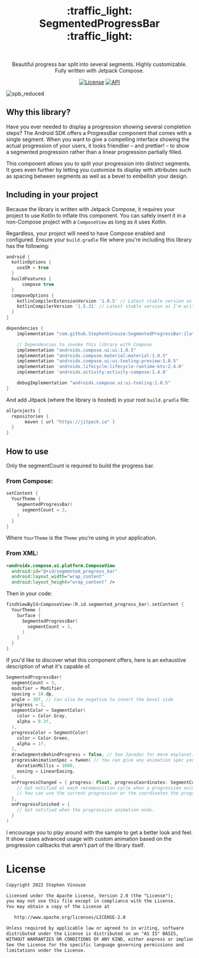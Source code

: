 <h1 align="center">:traffic_light: SegmentedProgressBar :traffic_light:</h1>
<br/>
<p align="center">
Beautiful progress bar split into several segments. Highly customizable. Fully written with Jetpack Compose.
</p>

<p align="center">
  <a href="https://opensource.org/licenses/Apache-2.0"><img alt="License" src="https://img.shields.io/badge/License-Apache%202.0-blue.svg"/></a>
  <a href="https://android-arsenal.com/api?level=21"><img alt="API" src="https://img.shields.io/badge/API-21%2B-brightgreen.svg?style=flat"/></a>
</p>

![spb_reduced](https://user-images.githubusercontent.com/14751184/149196357-727b8fc4-b8ff-4735-8c0e-da3a60f973b5.gif)

## Why this library?
Have you ever needed to display a progression showing several completion steps? The Android SDK offers a ProgressBar component that comes with a single segment. When you want to give a compelling interface showing the actual progression of your users, it looks friendlier – and prettier! – to show a segmented progression rather than a linear progression partially filled.

This component allows you to split your progression into distinct segments. It goes even further by letting you customize its display with attributes such as spacing between segments as well as a bevel to embellish your design.

## Including in your project
Because the library is written with Jetpack Compose, it requires your project to use Kotlin to inflate this component. You can safely insert it in a non-Compose project with a `ComposeView` as long as it uses Kotlin.

Regardless, your project will need to have Compose enabled and configured. Ensure your `build.gradle` file where you're including this library has the following:

```groovy
android {
  kotlinOptions {
    useIR = true
  }
  buildFeatures {
      compose true
  }
  composeOptions {
    kotlinCompilerExtensionVersion '1.0.5' // Latest stable version as I'm writing
    kotlinCompilerVersion '1.5.31' // Latest stable version as I'm writing
  }
}

dependencies {
    implementation "com.github.StephenVinouze:SegmentedProgressBar:{latest_version}"

    // Dependencies to invoke this library with Compose
    implementation "androidx.compose.ui:ui:1.0.5"
    implementation "androidx.compose.material:material:1.0.5"
    implementation "androidx.compose.ui:ui-tooling-preview:1.0.5"
    implementation 'androidx.lifecycle:lifecycle-runtime-ktx:2.4.0'
    implementation 'androidx.activity:activity-compose:1.4.0'

    debugImplementation "androidx.compose.ui:ui-tooling:1.0.5"
}

```

And add Jitpack (where the library is hosted) in your root `build.gradle` file:

```groovy
allprojects {
  repositories {
	   maven { url "https://jitpack.io" }
  }
}
```

## How to use
Only the segmentCount is required to build the progress bar.

### From Compose:
```kotlin
setContent {
  YourTheme {
    SegmentedProgressBar(
      segmentCount = 3,
    )
  }
}
```

Where `YourTheme` is the `Theme` you're using in your application.

### From XML:
```xml
<androidx.compose.ui.platform.ComposeView
  android:id="@+id/segmented_progress_bar"
  android:layout_width="wrap_content"
  android:layout_height="wrap_content" />
```

Then in your code:

```kotlin
findViewById<ComposeView>(R.id.segmented_progress_bar).setContent {
  YourTheme {
    Surface {
      SegmentedProgressBar(
        segmentCount = 3,
      )
    }
  }
}
```

If you'd like to discover what this component offers, here is an exhaustive description of what it's capable of.

```kotlin
SegmentedProgressBar(
  segmentCount = 3,
  modifier = Modifier,
  spacing = 10.dp,
  angle = 30f, // Can also be negative to invert the bevel side
  progress = 1,
  segmentColor = SegmentColor(
    color = Color.Gray,
    alpha = 0.3f,
  ),
  progressColor = SegmentColor(
    color = Color.Green,
    alpha = 1f,
  ),
  drawSegmentsBehindProgress = false, // See Javadoc for more explanation on this parameter
  progressAnimationSpec = tween( // You can give any animation spec you'd like
    durationMillis = 1000,
    easing = LinearEasing,
  ),
  onProgressChanged = { progress: Float, progressCoordinates: SegmentCoordinates ->
    // Get notified at each recomposition cycle when a progression occurs.
    // You can use the current progression or the coordinates the progress segment currently has.
  },
  onProgressFinished = {
    // Get notified when the progression animation ends.
  }
)
```

I encourage you to play around with the sample to get a better look and feel. It show cases advanced usage with custom animation based on the progression callbacks that aren't part of the library itself.

# License
```xml
Copyright 2022 Stephen Vinouze

Licensed under the Apache License, Version 2.0 (the "License");
you may not use this file except in compliance with the License.
You may obtain a copy of the License at

   http://www.apache.org/licenses/LICENSE-2.0

Unless required by applicable law or agreed to in writing, software
distributed under the License is distributed on an "AS IS" BASIS,
WITHOUT WARRANTIES OR CONDITIONS OF ANY KIND, either express or implied.
See the License for the specific language governing permissions and
limitations under the License.
```
